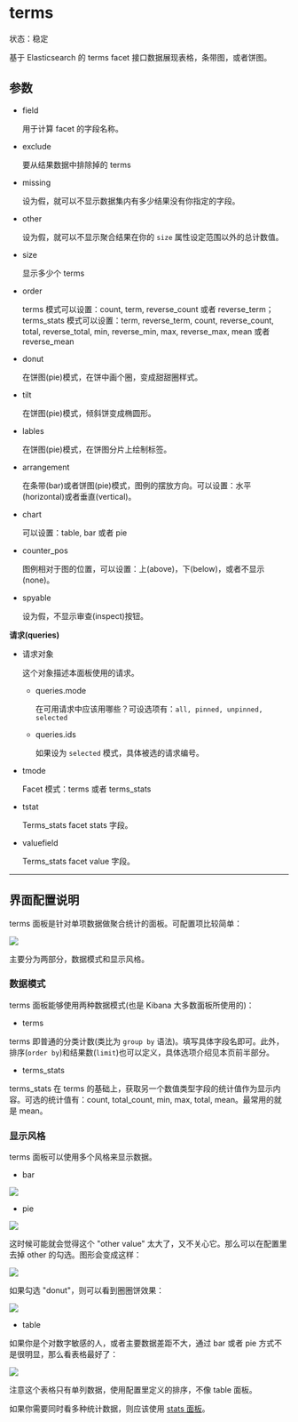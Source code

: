 # terms

状态：稳定

基于 Elasticsearch 的 terms facet 接口数据展现表格，条带图，或者饼图。

## 参数

* field

    用于计算 facet 的字段名称。

* exclude

    要从结果数据中排除掉的 terms

* missing

    设为假，就可以不显示数据集内有多少结果没有你指定的字段。

* other

    设为假，就可以不显示聚合结果在你的 `size` 属性设定范围以外的总计数值。

* size

    显示多少个 terms

* order

    terms 模式可以设置：count, term, reverse_count 或者 reverse_term；terms_stats 模式可以设置：term, reverse_term, count, reverse_count, total, reverse_total, min, reverse_min, max, reverse_max, mean 或者 reverse_mean

* donut

    在饼图(pie)模式，在饼中画个圈，变成甜甜圈样式。

* tilt

    在饼图(pie)模式，倾斜饼变成椭圆形。

* lables

    在饼图(pie)模式，在饼图分片上绘制标签。

* arrangement

    在条带(bar)或者饼图(pie)模式，图例的摆放方向。可以设置：水平(horizontal)或者垂直(vertical)。

* chart

    可以设置：table, bar 或者 pie

* counter_pos

    图例相对于图的位置，可以设置：上(above)，下(below)，或者不显示(none)。

* spyable

    设为假，不显示审查(inspect)按钮。

**请求(queries)**

* 请求对象

    这个对象描述本面板使用的请求。

  * queries.mode

    在可用请求中应该用哪些？可设选项有：`all, pinned, unpinned, selected`

  * queries.ids

    如果设为 `selected` 模式，具体被选的请求编号。

* tmode

    Facet 模式：terms 或者 terms_stats

* tstat

    Terms_stats facet stats 字段。

* valuefield

    Terms_stats facet value 字段。

-----------------------------

## 界面配置说明

terms 面板是针对单项数据做聚合统计的面板。可配置项比较简单：

![](../img/terms-panel.png)

主要分为两部分，数据模式和显示风格。

### 数据模式

terms 面板能够使用两种数据模式(也是 Kibana 大多数面板所使用的)：

* terms

terms 即普通的分类计数(类比为 `group by` 语法)。填写具体字段名即可。此外，排序(`order by`)和结果数(`limit`)也可以定义，具体选项介绍见本页前半部分。

* terms_stats

terms_stats 在 terms 的基础上，获取另一个数值类型字段的统计值作为显示内容。可选的统计值有：count, total_count, min, max, total, mean。最常用的就是 mean。

### 显示风格

terms 面板可以使用多个风格来显示数据。

* bar

![](../img/terms-bar.png)

* pie

![](../img/terms-pie.png)

这时候可能就会觉得这个 "other value" 太大了，又不关心它。那么可以在配置里去掉 other 的勾选。图形会变成这样：

![](../img/terms-pie-no-other.png)

如果勾选 "donut"，则可以看到圈圈饼效果：

![](../img/terms-donut.png)

* table

如果你是个对数字敏感的人，或者主要数据差距不大，通过 bar 或者 pie 方式不是很明显，那么看表格最好了：

![](../img/terms-table.png)

注意这个表格只有单列数据，使用配置里定义的排序，不像 table 面板。

如果你需要同时看多种统计数据，则应该使用 [stats 面板](./stats.md)。
